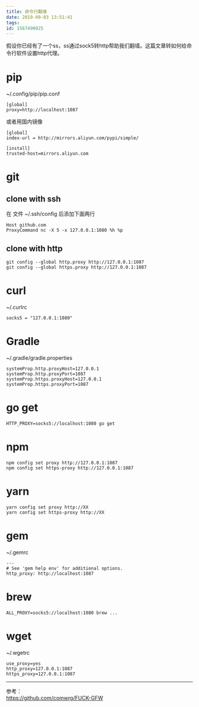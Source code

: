 ```yaml
---
title: 命令行翻墙
date: 2019-09-03 13:51:41
tags:
id: 1567490025
---
```

假设你已经有了一个ss，ss通过sock5转http帮助我们翻墙。这篇文章转如何给命令行软件设置http代理。

# pip
~/.config/pip/pip.conf
```
[global]
proxy=http://localhost:1087
```
或者用国内镜像
```
[global]
index-url = http://mirrors.aliyun.com/pypi/simple/

[install]
trusted-host=mirrors.aliyun.com
```

# git
## clone with ssh
在 文件 ~/.ssh/config 后添加下面两行
```
Host github.com
ProxyCommand nc -X 5 -x 127.0.0.1:1080 %h %p
```

## clone with http
```
git config --global http.proxy http://127.0.0.1:1087
git config --global https.proxy http://127.0.0.1:1087
```

# curl
~/.curlrc
```
socks5 = "127.0.0.1:1080"
```

# Gradle
~/.gradle/gradle.properties
```
systemProp.http.proxyHost=127.0.0.1
systemProp.http.proxyPort=1087
systemProp.https.proxyHost=127.0.0.1
systemProp.https.proxyPort=1087
```

# go get
```
HTTP_PROXY=socks5://localhost:1080 go get
```

# npm
```
npm config set proxy http://127.0.0.1:1087
npm config set https-proxy http://127.0.0.1:1087
```

# yarn
```
yarn config set proxy http://XX
yarn config set https-proxy http://XX
```

# gem
~/.gemrc
```
---
# See 'gem help env' for additional options.
http_proxy: http://localhost:1087
```

# brew
```
ALL_PROXY=socks5://localhost:1080 brew ...
```

# wget
~/.wgetrc
```
use_proxy=yes
http_proxy=127.0.0.1:1087
https_proxy=127.0.0.1:1087
```

------------------------------
参考：  
https://github.com/comwrg/FUCK-GFW